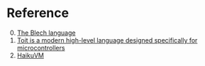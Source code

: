 # Reference

0. [The Blech language](https://www.blech-lang.org/)
0. [Toit is a modern high-level language designed specifically for microcontrollers](https://toitlang.org/)
0. [HaikuVM](http://haiku-vm.sourceforge.net/)

